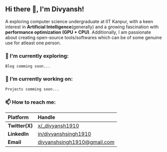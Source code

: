 ## Hi there 👋, I'm Divyansh!

A exploring computer science undergraduate at IIT Kanpur, with a keen interest in **Artificial Intelligence**(generally) and a growing fascination with **performance optimization (GPU + CPU)**. Additionally, I am passionate about creating open-source tools/softwares which can be of some genuine use for atleast one person.

### 🌱  I'm currently exploring:
```
Blog comming soon...
```

### 🔭 I’m currently working on:
```
Projects comming soon...
```
<!-- 
* **[sankalak-python-compiler](https://github.com/Divyanshsingh1910/sankalak-python-compiler):** A C-type compiler for Python, running on x86 assembly.
* **[IITK-CSE-Sem5-2023](https://github.com/Divyanshsingh1910/IITK-CSE-Sem5-2023):** Course materials and resources for my 5th semester courses. -->

### 📫 How to reach me:

| Platform | Handle |
|:---------|:-------|
| **Twitter(X)** | [x/_divyansh1910](https://x.com/_divyansh1910) |
| **LinkedIn** | [in/divyanshsingh1910](https://www.linkedin.com/in/divyanshsingh1910) |
| **Email** | [divyanshsingh1910@gmail.com](mailto:divyanshsingh1910@gmail.com) |

<!--
### ⚡ Fun fact:

I love exploring new AI & system technologies and experimenting with different programming languages!
-->



<!--   
---
<br>
<p align="center">
    <a href="https://github.com/Divyanshsingh1910?tab=repositories">
    <img src="https://github-readme-stats.vercel.app/api?username=Divyanshsingh1910&show_icons=true&theme=dark&count_private=true&include_all_commits=true&hide_border=true" alt="Divyanshsingh1910's GitHub stats" width="40%" height="140" />
  </a> -->
<!--   <a href="https://github.com/Divyanshsingh1910">
    <img src="https://github-readme-streak-stats.herokuapp.com/?user=Divyanshsingh1910&theme=dark&hide_border=true" alt="Divyanshsingh1910's GitHub streak" width="100%" height="195" /> 
  </a>
</p> -->
<!-- <p align="center">
  <a href="https://github.com/Divyanshsingh1910?tab=repositories&sort=stargazers">
    <img src="https://github-readme-stats.vercel.app/api/top-langs/?username=Divyanshsingh1910&layout=compact&theme=dark&langs_count=8&hide_border=true" alt="Divyanshsingh1910's Top Languages" width="50%" />
  </a>
</p> -->

 



